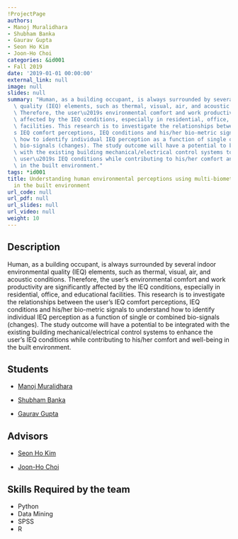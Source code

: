 ```yaml
---
!ProjectPage
authors:
- Manoj Muralidhara
- Shubham Banka
- Gaurav Gupta
- Seon Ho Kim
- Joon-Ho Choi
categories: &id001
- Fall 2019
date: '2019-01-01 00:00:00'
external_link: null
image: null
slides: null
summary: "Human, as a building occupant, is always surrounded by several indoor environmental\
  \ quality (IEQ) elements, such as thermal, visual, air, and acoustic conditions.\
  \ Therefore, the user\u2019s environmental comfort and work productivity are significantly\
  \ affected by the IEQ conditions, especially in residential, office, and educational\
  \ facilities. This research is to investigate the relationships between the user\u2019\
  s IEQ comfort perceptions, IEQ conditions and his/her bio-metric signals to understand\
  \ how to identify individual IEQ perception as a function of single or combined\
  \ bio-signals (changes). The study outcome will have a potential to be integrated\
  \ with the existing building mechanical/electrical control systems to enhance the\
  \ user\u2019s IEQ conditions while contributing to his/her comfort and well-being\
  \ in the built environment."
tags: *id001
title: Understanding human environmental perceptions using multi-biometric signals
  in the built environment
url_code: null
url_pdf: null
url_slides: null
url_video: null
weight: 10
---
```

## Description

Human, as a building occupant, is always surrounded by several indoor environmental quality (IEQ) elements, such as thermal, visual, air, and acoustic conditions. Therefore, the user’s environmental comfort and work productivity are significantly affected by the IEQ conditions, especially in residential, office, and educational facilities. This research is to investigate the relationships between the user’s IEQ comfort perceptions, IEQ conditions and his/her bio-metric signals to understand how to identify individual IEQ perception as a function of single or combined bio-signals (changes). The study outcome will have a potential to be integrated with the existing building mechanical/electrical control systems to enhance the user’s IEQ conditions while contributing to his/her comfort and well-being in the built environment.





## Students

* [Manoj Muralidhara](../../../author/manoj-muralidhara)

* [Shubham Banka](../../../author/shubham-banka)

* [Gaurav Gupta](../../../author/gaurav-gupta)

## Advisors

* [Seon Ho Kim](../../../author/seon-ho-kim)

* [Joon-Ho Choi](../../../author/joon-ho-choi)

## Skills Required by the team


* Python
* Data Mining
* SPSS
* R